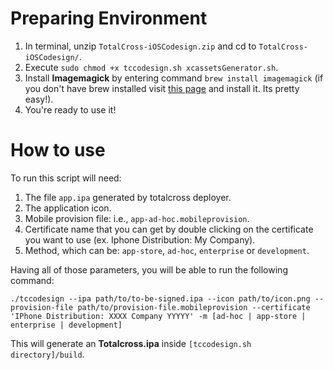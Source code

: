 # Preparing Environment

1. In terminal, unzip `TotalCross-iOSCodesign.zip` and cd  to `TotalCross-iOSCodesign/`.
2. Execute `sudo chmod +x tccodesign.sh xcassetsGenerator.sh`.
3. Install **Imagemagick** by entering command `brew install imagemagick` (if you don't have brew installed visit [this page](https://brew.sh/) and install it. Its pretty easy!).
4. You're ready to use it!

# How to use
To run this script will need:

1. The file `app.ipa` generated by totalcross deployer.
2. The application icon.
3. Mobile provision file: i.e., `app-ad-hoc.mobileprovision`.
4. Certificate name that you can get by double clicking on the certificate you want to use (ex. Iphone Distribution: My Company).
5. 	Method, which can be: `app-store`, `ad-hoc`, `enterprise` or `development`. 

Having all of those parameters, you will be able to run the following command: 
 
```
./tccodesign --ipa path/to/to-be-signed.ipa --icon path/to/icon.png --provision-file path/to/provision-file.mobileprovision --certificate 'IPhone Distribution: XXXX Company YYYYY' -m [ad-hoc | app-store | enterprise | development]

```

This will generate an **Totalcross.ipa** inside `[tccodesign.sh directory]/build`.